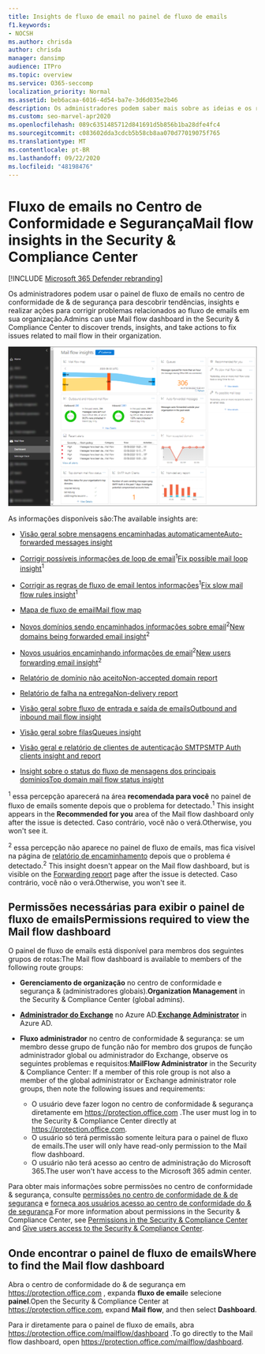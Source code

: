 ```yaml
---
title: Insights de fluxo de email no painel de fluxo de emails
f1.keywords:
- NOCSH
ms.author: chrisda
author: chrisda
manager: dansimp
audience: ITPro
ms.topic: overview
ms.service: O365-seccomp
localization_priority: Normal
ms.assetid: beb6acaa-6016-4d54-ba7e-3d6d035e2b46
description: Os administradores podem saber mais sobre as ideias e os relatórios disponíveis no painel de fluxo de emails no centro de conformidade do & de segurança.
ms.custom: seo-marvel-apr2020
ms.openlocfilehash: 089c6351485712d841691d5b856b1ba28dfe4fc4
ms.sourcegitcommit: c083602dda3cdcb5b58cb8aa070d77019075f765
ms.translationtype: MT
ms.contentlocale: pt-BR
ms.lasthandoff: 09/22/2020
ms.locfileid: "48198476"
---
```

# <a name="mail-flow-insights-in-the-security--compliance-center"></a><span data-ttu-id="73afc-103">Fluxo de emails no Centro de Conformidade e Segurança</span><span class="sxs-lookup"><span data-stu-id="73afc-103">Mail flow insights in the Security & Compliance Center</span></span>

[!INCLUDE [Microsoft 365 Defender rebranding](../includes/microsoft-defender-for-office.md)]


<span data-ttu-id="73afc-104">Os administradores podem usar o painel de fluxo de emails no centro de conformidade de & de segurança para descobrir tendências, insights e realizar ações para corrigir problemas relacionados ao fluxo de emails em sua organização.</span><span class="sxs-lookup"><span data-stu-id="73afc-104">Admins can use Mail flow dashboard in the Security & Compliance Center to discover trends, insights, and take actions to fix issues related to mail flow in their organization.</span></span>

![O painel de fluxo de emails no centro de conformidade & segurança](../../media/mail-flow-dashboard-v2.png)

<span data-ttu-id="73afc-106">As informações disponíveis são:</span><span class="sxs-lookup"><span data-stu-id="73afc-106">The available insights are:</span></span>

- [<span data-ttu-id="73afc-107">Visão geral sobre mensagens encaminhadas automaticamente</span><span class="sxs-lookup"><span data-stu-id="73afc-107">Auto-forwarded messages insight</span></span>](mfi-auto-forwarded-messages-report.md)

- <span data-ttu-id="73afc-108">[Corrigir possíveis informações de loop de email](mfi-mail-loop-insight.md)<sup>1</sup></span><span class="sxs-lookup"><span data-stu-id="73afc-108">[Fix possible mail loop insight](mfi-mail-loop-insight.md)<sup>1</sup></span></span>

- <span data-ttu-id="73afc-109">[Corrigir as regras de fluxo de email lentos informações](mfi-slow-mail-flow-rules-insight.md)<sup>1</sup></span><span class="sxs-lookup"><span data-stu-id="73afc-109">[Fix slow mail flow rules insight](mfi-slow-mail-flow-rules-insight.md)<sup>1</sup></span></span>

- [<span data-ttu-id="73afc-110">Mapa de fluxo de email</span><span class="sxs-lookup"><span data-stu-id="73afc-110">Mail flow map</span></span>](mfi-mail-flow-map-report.md)

- <span data-ttu-id="73afc-111">[Novos domínios sendo encaminhados informações sobre email](mfi-new-domains-being-forwarded-email.md)<sup>2</sup></span><span class="sxs-lookup"><span data-stu-id="73afc-111">[New domains being forwarded email insight](mfi-new-domains-being-forwarded-email.md)<sup>2</sup></span></span>

- <span data-ttu-id="73afc-112">[Novos usuários encaminhando informações de email](mfi-new-users-forwarding-email.md)<sup>2</sup></span><span class="sxs-lookup"><span data-stu-id="73afc-112">[New users forwarding email insight](mfi-new-users-forwarding-email.md)<sup>2</sup></span></span>

- [<span data-ttu-id="73afc-113">Relatório de domínio não aceito</span><span class="sxs-lookup"><span data-stu-id="73afc-113">Non-accepted domain report</span></span>](mfi-non-accepted-domain-report.md)

- [<span data-ttu-id="73afc-114">Relatório de falha na entrega</span><span class="sxs-lookup"><span data-stu-id="73afc-114">Non-delivery report</span></span>](mfi-non-delivery-report.md)

- [<span data-ttu-id="73afc-115">Visão geral sobre fluxo de entrada e saída de emails</span><span class="sxs-lookup"><span data-stu-id="73afc-115">Outbound and inbound mail flow insight</span></span>](mfi-outbound-and-inbound-mail-flow.md)

- [<span data-ttu-id="73afc-116">Visão geral sobre filas</span><span class="sxs-lookup"><span data-stu-id="73afc-116">Queues insight</span></span>](mfi-queue-alerts-and-queues.md)

- [<span data-ttu-id="73afc-117">Visão geral e relatório de clientes de autenticação SMTP</span><span class="sxs-lookup"><span data-stu-id="73afc-117">SMTP Auth clients insight and report</span></span>](mfi-smtp-auth-clients-report.md)

- [<span data-ttu-id="73afc-118">Insight sobre o status do fluxo de mensagens dos principais domínios</span><span class="sxs-lookup"><span data-stu-id="73afc-118">Top domain mail flow status insight</span></span>](mfi-domain-mail-flow-status-insight.md)

<span data-ttu-id="73afc-119"><sup>1</sup> essa percepção aparecerá na área **recomendada para você** no painel de fluxo de emails somente depois que o problema for detectado.</span><span class="sxs-lookup"><span data-stu-id="73afc-119"><sup>1</sup> This insight appears in the **Recommended for you** area of the Mail flow dashboard only after the issue is detected.</span></span> <span data-ttu-id="73afc-120">Caso contrário, você não o verá.</span><span class="sxs-lookup"><span data-stu-id="73afc-120">Otherwise, you won't see it.</span></span>

<span data-ttu-id="73afc-121"><sup>2</sup> essa percepção não aparece no painel de fluxo de emails, mas fica visível na página de [relatório de encaminhamento](view-mail-flow-reports.md#forwarding-report) depois que o problema é detectado.</span><span class="sxs-lookup"><span data-stu-id="73afc-121"><sup>2</sup> This insight doesn't appear on the Mail flow dashboard, but is visible on the [Forwarding report](view-mail-flow-reports.md#forwarding-report) page after the issue is detected.</span></span> <span data-ttu-id="73afc-122">Caso contrário, você não o verá.</span><span class="sxs-lookup"><span data-stu-id="73afc-122">Otherwise, you won't see it.</span></span>

## <a name="permissions-required-to-view-the-mail-flow-dashboard"></a><span data-ttu-id="73afc-123">Permissões necessárias para exibir o painel de fluxo de emails</span><span class="sxs-lookup"><span data-stu-id="73afc-123">Permissions required to view the Mail flow dashboard</span></span>

<span data-ttu-id="73afc-124">O painel de fluxo de emails está disponível para membros dos seguintes grupos de rotas:</span><span class="sxs-lookup"><span data-stu-id="73afc-124">The Mail flow dashboard is available to members of the following route groups:</span></span>

- <span data-ttu-id="73afc-125">**Gerenciamento de organização** no centro de conformidade e segurança & (administradores globais).</span><span class="sxs-lookup"><span data-stu-id="73afc-125">**Organization Management** in the Security & Compliance Center (global admins).</span></span>

- <span data-ttu-id="73afc-126">**[Administrador do Exchange](https://docs.microsoft.com/azure/active-directory/users-groups-roles/directory-assign-admin-roles#exchange-administrator)** no Azure AD.</span><span class="sxs-lookup"><span data-stu-id="73afc-126">**[Exchange Administrator](https://docs.microsoft.com/azure/active-directory/users-groups-roles/directory-assign-admin-roles#exchange-administrator)** in Azure AD.</span></span>

- <span data-ttu-id="73afc-127">**Fluxo administrador** no centro de conformidade & segurança: se um membro desse grupo de função não for membro dos grupos de função administrador global ou administrador do Exchange, observe os seguintes problemas e requisitos:</span><span class="sxs-lookup"><span data-stu-id="73afc-127">**MailFlow Administrator** in the Security & Compliance Center: If a member of this role group is not also a member of the global administrator or Exchange administrator role groups, then note the following issues and requirements:</span></span>

  - <span data-ttu-id="73afc-128">O usuário deve fazer logon no centro de conformidade & segurança diretamente em <https://protection.office.com> .</span><span class="sxs-lookup"><span data-stu-id="73afc-128">The user must log in to the Security & Compliance Center directly at <https://protection.office.com>.</span></span>
  - <span data-ttu-id="73afc-129">O usuário só terá permissão somente leitura para o painel de fluxo de emails.</span><span class="sxs-lookup"><span data-stu-id="73afc-129">The user will only have read-only permission to the Mail flow dashboard.</span></span>
  - <span data-ttu-id="73afc-130">O usuário não terá acesso ao centro de administração do Microsoft 365.</span><span class="sxs-lookup"><span data-stu-id="73afc-130">The user won't have access to the Microsoft 365 admin center.</span></span>

<span data-ttu-id="73afc-131">Para obter mais informações sobre permissões no centro de conformidade & segurança, consulte [permissões no centro de conformidade de & de segurança](permissions-in-the-security-and-compliance-center.md) e [forneça aos usuários acesso ao centro de conformidade do & de segurança](grant-access-to-the-security-and-compliance-center.md).</span><span class="sxs-lookup"><span data-stu-id="73afc-131">For more information about permissions in the Security & Compliance Center, see [Permissions in the Security & Compliance Center](permissions-in-the-security-and-compliance-center.md) and [Give users access to the Security & Compliance Center](grant-access-to-the-security-and-compliance-center.md).</span></span>

## <a name="where-to-find-the-mail-flow-dashboard"></a><span data-ttu-id="73afc-132">Onde encontrar o painel de fluxo de emails</span><span class="sxs-lookup"><span data-stu-id="73afc-132">Where to find the Mail flow dashboard</span></span>

<span data-ttu-id="73afc-133">Abra o centro de conformidade do & de segurança em <https://protection.office.com> , expanda **fluxo de email**e selecione **painel**.</span><span class="sxs-lookup"><span data-stu-id="73afc-133">Open the Security & Compliance Center at <https://protection.office.com>, expand **Mail flow**, and then select **Dashboard**.</span></span>

<span data-ttu-id="73afc-134">Para ir diretamente para o painel de fluxo de emails, abra <https://protection.office.com/mailflow/dashboard> .</span><span class="sxs-lookup"><span data-stu-id="73afc-134">To go directly to the Mail flow dashboard, open <https://protection.office.com/mailflow/dashboard>.</span></span>
